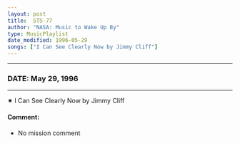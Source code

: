 ```yaml
---
layout: post
title:  STS-77
author: "NASA: Music to Wake Up By"
type: MusicPlaylist
date_modified: 1996-05-29
songs: ["I Can See Clearly Now by Jimmy Cliff"]
---
```


----
### DATE: May 29, 1996
----
✷ I Can See Clearly Now by Jimmy Cliff

#### Comment:
* No mission comment



<br/>
<center>
	<a target="_blank"
	   href="https://twitter.com/intent/tweet?hashtags=Space,NASA,Playlist,NASAWakeupCalls,SpaceProgram&text={{ page.author}}, '{{ page.songs.first }}' {{ page.title }}, {{ page.date | date: '%B %d, %Y' }}. {{ site.url }}{{ page.url }}&via=nasawakeupcalls"><i class="fab fa-twitter" alt="Tweet this page" style="font-size: 1.3em;"></i></a>
	&nbsp; 	<i class="fas fa-user-astronaut" style="font-size: 1.5em;"></i> &nbsp;
    <a type="amzn" search="'I Can See Clearly Now by Jimmy Cliff'" category="popular music">
    <i class="fab fa-amazon" style="font-size: 1.3em;"></i></a>
</center>
